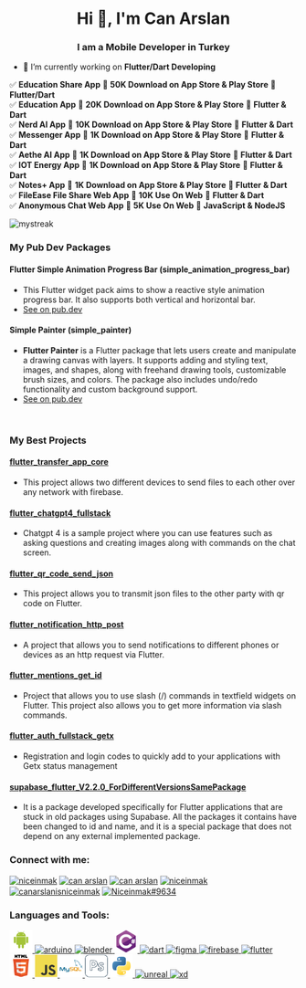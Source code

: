 
<h1 align="center">Hi 👋, I'm Can Arslan</h1>
<h3 align="center">I am a Mobile Developer in Turkey</h3>

- 🔭 I’m currently working on **Flutter/Dart Developing**
  
 :white_check_mark: **Education Share App** 🔻 **50K Download on App Store & Play Store**  :small_blue_diamond: **Flutter/Dart** <br>
 :white_check_mark: **Education App** 🔻 **20K Download on App Store & Play Store**  :small_blue_diamond: **Flutter & Dart** <br>
 :white_check_mark: **Nerd AI App** 🔻 **10K Download on App Store & Play Store**  :small_blue_diamond: **Flutter & Dart** <br>
 :white_check_mark: **Messenger App** 🔻 **1K Download on App Store & Play Store**  :small_blue_diamond: **Flutter & Dart** <br>
 :white_check_mark: **Aethe AI App** 🔻 **1K Download on App Store & Play Store**  :small_blue_diamond: **Flutter & Dart** <br>
 :white_check_mark: **IOT Energy App** 🔻 **1K Download on App Store & Play Store**  :small_blue_diamond: **Flutter & Dart** <br>
 :white_check_mark: **Notes+ App** 🔻 **1K Download on App Store & Play Store**  :small_blue_diamond: **Flutter & Dart** <br>
 :white_check_mark: **FileEase File Share Web App** 🔻 **10K Use On Web**  :small_blue_diamond: **Flutter & Dart** <br>
 :white_check_mark: **Anonymous Chat Web App** 🔻 **5K Use On Web**  :small_blue_diamond: **JavaScript & NodeJS** <br>

<img src="https://github-readme-streak-stats.herokuapp.com/?user=canarslandev&theme=tokyonight" alt="mystreak"/>

<h3 align="left">My Pub Dev Packages</h3>
<h4>Flutter Simple Animation Progress Bar (simple_animation_progress_bar)</h4>

- This Flutter widget pack aims to show a reactive style animation progress bar. It also supports both vertical and horizontal bar.
- [See on pub.dev](https://pub.dev/packages/simple_animation_progress_bar)


  
<h4>Simple Painter (simple_painter)</h4>

- **Flutter Painter** is a Flutter package that lets users create and manipulate a drawing canvas with layers. It supports adding and styling text, images, and shapes, along with freehand drawing tools, customizable brush sizes, and colors. The package also includes undo/redo functionality and custom background support.
- [See on pub.dev](https://pub.dev/packages/simple_painter)

<br>
<h3 align="left">My Best Projects</h3>

#### [flutter_transfer_app_core](https://github.com/CanArslanDev/flutter_transfer_app_core)
 - This project allows two different devices to send files to each other
   over any network with firebase.

#### [flutter_chatgpt4_fullstack](https://github.com/CanArslanDev/flutter_chatgpt4_fullstack)
 - Chatgpt 4 is a sample project where you can use features such as asking questions and creating images along with commands on the chat screen.


#### [flutter_qr_code_send_json](https://github.com/CanArslanDev/flutter_qr_code_send_json)
 - This project allows you to transmit json files to the other party with qr code on Flutter.
   
#### [flutter_notification_http_post](https://github.com/CanArslanDev/flutter_notification_http_post)
 - A project that allows you to send notifications to different phones or devices as an http request via Flutter.

#### [flutter_mentions_get_id](https://github.com/CanArslanDev/flutter_mentions_get_id)
 - Project that allows you to use slash (/) commands in textfield widgets on Flutter. This project also allows you to get more information via slash commands.

#### [flutter_auth_fullstack_getx](https://github.com/CanArslanDev/flutter_auth_fullstack_getx)
 - Registration and login codes to quickly add to your applications with Getx status management

#### [supabase_flutter_V2.2.0_ForDifferentVersionsSamePackage](https://github.com/CanArslanDev/supabase_flutter_V2.2.0_ForDifferentVersionsSamePackage)
- It is a package developed specifically for Flutter applications that are stuck in old packages using Supabase. All the packages it contains have been changed to id and name, and it is a special package that does not depend on any external implemented package.
 

<h3 align="left">Connect with me:</h3>
<p align="left">
<a href="https://twitter.com/niceinmak" target="blank"><img align="center" src="https://raw.githubusercontent.com/rahuldkjain/github-profile-readme-generator/master/src/images/icons/Social/twitter.svg" alt="niceinmak" height="30" width="40" /></a>
<a href="https://linkedin.com/in/can arslan" target="blank"><img align="center" src="https://raw.githubusercontent.com/rahuldkjain/github-profile-readme-generator/master/src/images/icons/Social/linked-in-alt.svg" alt="can arslan" height="30" width="40" /></a>
<a href="https://fb.com/can arslan" target="blank"><img align="center" src="https://raw.githubusercontent.com/rahuldkjain/github-profile-readme-generator/master/src/images/icons/Social/facebook.svg" alt="can arslan" height="30" width="40" /></a>
<a href="https://instagram.com/niceinmak" target="blank"><img align="center" src="https://raw.githubusercontent.com/rahuldkjain/github-profile-readme-generator/master/src/images/icons/Social/instagram.svg" alt="niceinmak" height="30" width="40" /></a>
<a href="https://www.youtube.com/c/canarslanisniceinmak" target="blank"><img align="center" src="https://raw.githubusercontent.com/rahuldkjain/github-profile-readme-generator/master/src/images/icons/Social/youtube.svg" alt="canarslanisniceinmak" height="30" width="40" /></a>
<a href="https://discord.gg/FtcNdtkBsv" target="blank"><img align="center" src="https://raw.githubusercontent.com/rahuldkjain/github-profile-readme-generator/master/src/images/icons/Social/discord.svg" alt="Niceinmak#9634" height="30" width="40" /></a>
</p>

<h3 align="left">Languages and Tools:</h3>
<p align="left"> <a href="https://developer.android.com" target="_blank" rel="noreferrer"> <img src="https://raw.githubusercontent.com/devicons/devicon/master/icons/android/android-original-wordmark.svg" alt="android" width="40" height="40"/> </a> <a href="https://www.arduino.cc/" target="_blank" rel="noreferrer"> <img src="https://cdn.worldvectorlogo.com/logos/arduino-1.svg" alt="arduino" width="40" height="40"/> </a> <a href="https://www.blender.org/" target="_blank" rel="noreferrer"> <img src="https://download.blender.org/branding/community/blender_community_badge_white.svg" alt="blender" width="40" height="40"/> </a> <a href="https://www.w3schools.com/cs/" target="_blank" rel="noreferrer"> <img src="https://raw.githubusercontent.com/devicons/devicon/master/icons/csharp/csharp-original.svg" alt="csharp" width="40" height="40"/> </a> <a href="https://dart.dev" target="_blank" rel="noreferrer"> <img src="https://www.vectorlogo.zone/logos/dartlang/dartlang-icon.svg" alt="dart" width="40" height="40"/> </a> <a href="https://www.figma.com/" target="_blank" rel="noreferrer"> <img src="https://www.vectorlogo.zone/logos/figma/figma-icon.svg" alt="figma" width="40" height="40"/> </a> <a href="https://firebase.google.com/" target="_blank" rel="noreferrer"> <img src="https://www.vectorlogo.zone/logos/firebase/firebase-icon.svg" alt="firebase" width="40" height="40"/> </a> <a href="https://flutter.dev" target="_blank" rel="noreferrer"> <img src="https://www.vectorlogo.zone/logos/flutterio/flutterio-icon.svg" alt="flutter" width="40" height="40"/> </a> <a href="https://www.w3.org/html/" target="_blank" rel="noreferrer"> <img src="https://raw.githubusercontent.com/devicons/devicon/master/icons/html5/html5-original-wordmark.svg" alt="html5" width="40" height="40"/> </a> <a href="https://developer.mozilla.org/en-US/docs/Web/JavaScript" target="_blank" rel="noreferrer"> <img src="https://raw.githubusercontent.com/devicons/devicon/master/icons/javascript/javascript-original.svg" alt="javascript" width="40" height="40"/> </a> <a href="https://www.mysql.com/" target="_blank" rel="noreferrer"> <img src="https://raw.githubusercontent.com/devicons/devicon/master/icons/mysql/mysql-original-wordmark.svg" alt="mysql" width="40" height="40"/> </a> <a href="https://www.photoshop.com/en" target="_blank" rel="noreferrer"> <img src="https://raw.githubusercontent.com/devicons/devicon/master/icons/photoshop/photoshop-line.svg" alt="photoshop" width="40" height="40"/> </a> <a href="https://www.python.org" target="_blank" rel="noreferrer"> <img src="https://raw.githubusercontent.com/devicons/devicon/master/icons/python/python-original.svg" alt="python" width="40" height="40"/> </a> <a href="https://unrealengine.com/" target="_blank" rel="noreferrer"> <img src="https://raw.githubusercontent.com/kenangundogan/fontisto/036b7eca71aab1bef8e6a0518f7329f13ed62f6b/icons/svg/brand/unreal-engine.svg" alt="unreal" width="40" height="40"/> </a> <a href="https://www.adobe.com/products/xd.html" target="_blank" rel="noreferrer"> <img src="https://cdn.worldvectorlogo.com/logos/adobe-xd.svg" alt="xd" width="40" height="40"/> </a> </p>
